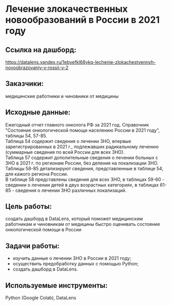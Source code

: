 # Лечение злокачественных новообразований в России в 2021 году

## Ссылка на дашборд:
https://datalens.yandex.ru/1ebyefkl68ykq-lechenie-zlokachestvennyh-novoobrazovaniy-v-rossii-v-2

## Заказчики:
медицинские работники и чиновники от медицины

## Исходные данные:
Ежегодный отчет главного онколога РФ за 2021 год. Справочник "Состояние онкологической помощи населению России в 2021 году", таблицы 54, 57-85. \
Таблица 54 содержит сведения о лечении ЗНО, впервые зарегистрированных в 2021 г., подлежавших радикальному лечению (суммарные сведения по всей России для всех ЗНО). \
Таблица 57 содержит дополительные сведения о лечении больных с ЗНО в 2021 г. по регионам России, без деления на локализации ЗНО. \
Таблицы 58-85 детализируют сведения, представленные в таблице 54, для кажого региона России. \
В таблице 58 представлены сведения для всех ЗНО, в таблицах 59-60 - сведении о лечении детей в двух возрастных категориях, в таблицах 61-85 - сведения о лечении ЗНО различных локализаций.

## Цель работы: 
создать дашборд в DataLens, который поможет медицинским работникам и чиновникам от медицины быстро оценивать состояние онкологической помощи в России

## Задачи работы:
- изучить данные о лечении ЗНО в России в 2021 году;
- осуществить предобработку данных с помощью Python;
- создать дашборд в DataLens.

## Используемые инструменты:
Python (Google Colab), DataLens
